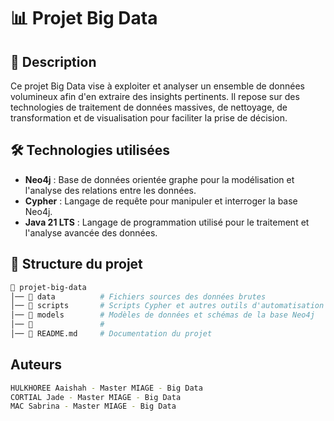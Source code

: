 # 📊 Projet Big Data  

## 📌 Description  
Ce projet Big Data vise à exploiter et analyser un ensemble de données volumineux afin d'en extraire des insights pertinents. Il repose sur des technologies de traitement de données massives, de nettoyage, de transformation et de visualisation pour faciliter la prise de décision.

## 🛠️ Technologies utilisées  
- **Neo4j** : Base de données orientée graphe pour la modélisation et l'analyse des relations entre les données.  
- **Cypher** : Langage de requête pour manipuler et interroger la base Neo4j.  
- **Java 21 LTS** : Langage de programmation utilisé pour le traitement et l'analyse avancée des données.  

## 📂 Structure du projet  
```bash
📁 projet-big-data
│── 📂 data          # Fichiers sources des données brutes
│── 📂 scripts       # Scripts Cypher et autres outils d'automatisation
│── 📂 models        # Modèles de données et schémas de la base Neo4j
│── 📂               # 
│── 📜 README.md     # Documentation du projet 
```


## Auteurs
```bash
HULKHOREE Aaishah - Master MIAGE - Big Data
CORTIAL Jade - Master MIAGE - Big Data
MAC Sabrina - Master MIAGE - Big Data
```

